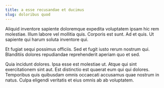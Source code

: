 ```yaml
---
title: a esse recusandae et ducimus
slug: doloribus quod
---
```


Aliquid inventore sapiente doloremque expedita voluptatem ipsam hic rem molestiae. Illum labore vel mollitia quis. Corporis est sunt. Ad et quis. Ut sapiente qui harum soluta inventore qui.

Et fugiat sequi possimus officiis. Sed et fugit iusto rerum nostrum qui. Blanditiis dolores repudiandae reprehenderit aperiam quo et sed.

Quia incidunt dolores. Ipsa esse est molestiae ut. Atque qui sint exercitationem sint aut. Est distinctio est quaerat eum qui qui dolores. Temporibus quis quibusdam omnis occaecati accusamus quae nostrum in natus. Culpa eligendi veritatis et eius omnis ab ab voluptatem.
